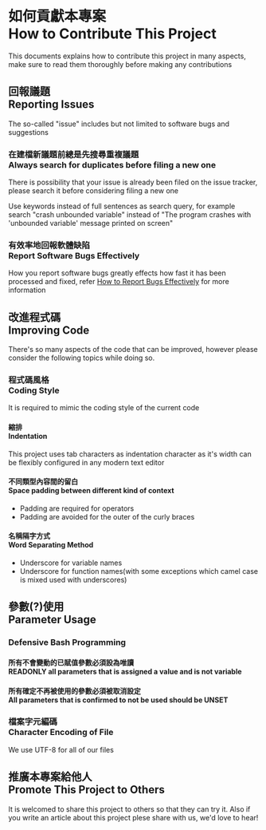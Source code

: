 # 如何貢獻本專案<br>How to Contribute This Project
This documents explains how to contribute this project in many aspects, make sure to read them thoroughly before making any contributions

## 回報議題<br>Reporting Issues
The so-called "issue" includes but not limited to software bugs and suggestions

### 在建檔新議題前總是先搜尋重複議題<br>Always search for duplicates before filing a new one
There is possibility that your issue is already been filed on the issue tracker, please search it before considering filing a new one

Use keywords instead of full sentences as search query, for example search "crash unbounded variable" instead of "The program crashes with 'unbounded variable' message printed on screen"

### 有效率地回報軟體缺陷<br>Report Software Bugs Effectively
How you report software bugs greatly effects how fast it has been processed and fixed, refer [How to Report Bugs Effectively](http://www.chiark.greenend.org.uk/~sgtatham/bugs.html) for more information

## 改進程式碼<br>Improving Code
There's so many aspects of the code that can be improved, however please consider the following topics while doing so.

### 程式碼風格<br>Coding Style
It is required to mimic the coding style of the current code

#### 縮排<br>Indentation
This project uses tab characters as indentation character as it's width can be flexibly configured in any modern text editor

#### 不同類型內容間的留白<br>Space padding between different kind of context
* Padding are required for operators
* Padding are avoided for the outer of the curly braces

#### 名稱隔字方式<br>Word Separating Method
* Underscore for variable names
* Underscore for function names(with some exceptions which camel case is mixed used with underscores)

## 參數(?)使用<br>Parameter Usage
### Defensive Bash Programming
#### 所有不會變動的已賦值參數必須設為唯讀<br>READONLY all parameters that is assigned a value and is not variable

#### 所有確定不再被使用的參數必須被取消設定<br>All parameters that is confirmed to not be used should be UNSET

### 檔案字元編碼<br>Character Encoding of File
We use UTF-8 for all of our files

## 推廣本專案給他人<br>Promote This Project to Others
It is welcomed to share this project to others so that they can try it.  Also if you write an article about this project plese share with us, we'd love to hear!

